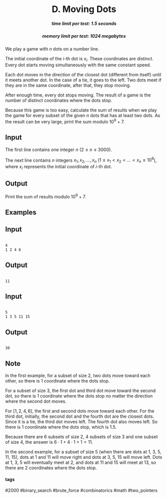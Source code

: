 <h1 style='text-align: center;'> D. Moving Dots</h1>

<h5 style='text-align: center;'>time limit per test: 1.5 seconds</h5>
<h5 style='text-align: center;'>memory limit per test: 1024 megabytes</h5>

We play a game with $n$ dots on a number line.

The initial coordinate of the $i$-th dot is $x_i$. These coordinates are distinct. Every dot starts moving simultaneously with the same constant speed.

Each dot moves in the direction of the closest dot (different from itself) until it meets another dot. In the case of a tie, it goes to the left. Two dots meet if they are in the same coordinate, after that, they stop moving.

After enough time, every dot stops moving. The result of a game is the number of distinct coordinates where the dots stop.

Because this game is too easy, calculate the sum of results when we play the game for every subset of the given $n$ dots that has at least two dots. As the result can be very large, print the sum modulo $10^9+7$.

## Input

The first line contains one integer $n$ ($2 \leq n \leq 3000$).

The next line contains $n$ integers $x_1, x_2, \ldots, x_n$ ($1 \leq x_1 < x_2 < \ldots < x_n \leq 10^9$), where $x_i$ represents the initial coordinate of $i$-th dot.

## Output

Print the sum of results modulo $10^9+7$.

## Examples

## Input


```

4
1 2 4 6

```
## Output


```

11
```
## Input


```

5
1 3 5 11 15

```
## Output


```

30
```
## Note

In the first example, for a subset of size $2$, two dots move toward each other, so there is $1$ coordinate where the dots stop.

For a subset of size $3$, the first dot and third dot move toward the second dot, so there is $1$ coordinate where the dots stop no matter the direction where the second dot moves.

For $[1, 2, 4, 6]$, the first and second dots move toward each other. For the third dot, initially, the second dot and the fourth dot are the closest dots. Since it is a tie, the third dot moves left. The fourth dot also moves left. So there is $1$ coordinate where the dots stop, which is $1.5$.

Because there are $6$ subsets of size $2$, $4$ subsets of size $3$ and one subset of size $4$, the answer is $6 \cdot 1 + 4 \cdot 1 + 1 = 11$.

In the second example, for a subset of size $5$ (when there are dots at $1$, $3$, $5$, $11$, $15$), dots at $1$ and $11$ will move right and dots at $3$, $5$, $15$ will move left. Dots at $1$, $3$, $5$ will eventually meet at $2$, and dots at $11$ and $15$ will meet at $13$, so there are $2$ coordinates where the dots stop.



#### tags 

#2000 #binary_search #brute_force #combinatorics #math #two_pointers 